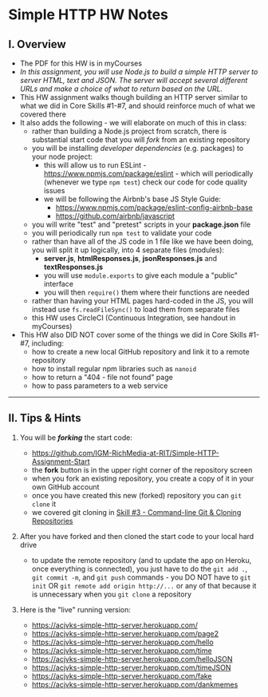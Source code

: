 # Simple HTTP HW Notes

## I. Overview

- The PDF for this HW is in myCourses
- *In this assignment, you will use Node.js to build a simple HTTP server to server HTML, text and JSON. The server will accept several different URLs and make a choice of what to return based on the URL.*
- This HW assignment walks though building an HTTP server similar to what we did in Core Skills #1-#7, and should reinforce much of what we covered there
- It also adds the following - we will elaborate on much of this in class:
  - rather than building a Node.js project from scratch, there is substantial start code that you will *fork* from an existing repository
  - you will be installing *developer dependencies* (e.g. packages) to your node project:
    - this will allow us to run ESLint - https://www.npmjs.com/package/eslint - which will periodically (whenever we type `npm test`) check our code for code quality issues
    - we will be following the Airbnb's base JS Style Guide:
      - https://www.npmjs.com/package/eslint-config-airbnb-base
      - https://github.com/airbnb/javascript
  - you will write "test" and "pretest" scripts in your **package.json** file
  - you will periodically run `npm test` to validate your code
  - rather than have all of the JS code in 1 file like we have been doing, you will split it up logically, into 4 separate files (modules):
    - **server.js**, **htmlResponses.js**, **jsonResponses.js** and **textResponses.js**
    - you will use `module.exports` to give each module a "public" interface
    - you will then `require()` them where their functions are needed
  - rather than having your HTML pages hard-coded in the JS, you will instead use `fs.readFileSync()` to load them from separate files
  - this HW uses CircleCI (Continuous Integration, see handout in myCourses)
- This HW also DID NOT cover some of the things we did in Core Skills #1-#7, including:
  - how to create a new local GitHub repository and link it to a remote repository
  - how to install regular npm libraries such as `nanoid`
  - how to return a "404 - file not found" page
  - how to pass parameters to a web service
     
<hr>

## II. Tips & Hints

1) You will be ***forking*** the start code:

    - https://github.com/IGM-RichMedia-at-RIT/Simple-HTTP-Assignment-Start
    - the **fork** button is in the upper right corner of the repository screen
    - when you fork an existing repository, you create a copy of it in your own GitHub account
    - once you have created this new (forked) repository you can `git clone` it
    - we covered git cloning in [Skill #3 - Command-line Git & Cloning Repositories](../core-skills/3-command-line-git.md)
    
2) After you have forked and then cloned the start code to your local hard drive

    - to update the remote repository (and to update the app on Heroku, once everything is connected), you just have to do the `git add .`, `git commit -m`, and `git push` commands - you DO NOT have to `git init` OR `git remote add origin http://...` or any of that because it is unnecessary when you `git clone` a repository
    
3) Here is the "live" running version:

    - https://acjvks-simple-http-server.herokuapp.com/
    - https://acjvks-simple-http-server.herokuapp.com/page2
    - https://acjvks-simple-http-server.herokuapp.com/hello
    - https://acjvks-simple-http-server.herokuapp.com/time
    - https://acjvks-simple-http-server.herokuapp.com/helloJSON
    - https://acjvks-simple-http-server.herokuapp.com/timeJSON
    - https://acjvks-simple-http-server.herokuapp.com/fake
    - https://acjvks-simple-http-server.herokuapp.com/dankmemes
    
    
